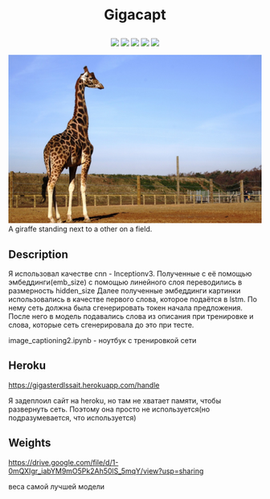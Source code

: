 <h1 align="center">Gigacapt</h1>
<h2 align="center">

</h2>

<p align="center">
  
<img src="https://img.shields.io/github/issues/gigaster-ops/dls_sait">

<img src="https://img.shields.io/github/forks/gigaster-ops/dls_sait" >

<img src="https://img.shields.io/github/stars/gigaster-ops/dls_sait">

<img src="https://img.shields.io/github/license/gigaster-ops/dls_sait" >

<img src="https://img.shields.io/twitter/url?url=https%3A%2F%2Fgithub.com%2Fgigaster-ops%2Fdls_sait">

</p>

<img src="static/images/giraffe.jpg">
<span> A giraffe standing next to a other on a field. </span>


## Description

Я использовал  качестве cnn - Inceptionv3. Полученные с её помощью эмбеддинги(emb_size) с помощью линейного слоя переводились в размерность hidden_size
Далее полученные эмбеддинги картинки использовались в качестве первого слова, которое подаётся в lstm. 
По нему сеть должна была сгенерировать токен начала предложения. После него в модель подавались слова из описания при тренировке и слова, которые сеть сгенерировала до это при тесте.

image_captioning2.ipynb - ноутбук с тренировкой сети

## Heroku

https://gigasterdlssait.herokuapp.com/handle

Я задеплоил сайт на heroku, но там не хватает памяти, чтобы развернуть сеть. Поэтому она просто не используется(но подразумевается, что используется)

## Weights

https://drive.google.com/file/d/1-0mQXIgr_iabYM9mO5Pk2Ah50lS_5mqY/view?usp=sharing

веса самой лучшей модели